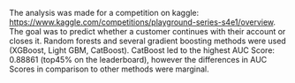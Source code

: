The analysis was made for a competition on kaggle: https://www.kaggle.com/competitions/playground-series-s4e1/overview. The goal was to predict whether a customer continues with their account or closes it. Random forests and several gradient boosting methods were used (XGBoost, Light GBM, CatBoost). CatBoost led to the highest AUC Score: 0.88861 (top45% on the leaderboard), however the differences in AUC Scores in comparison to other methods were marginal. 
